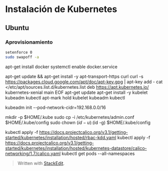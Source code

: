 # Instalación de Kubernetes
## Ubuntu
### Aprovisionamiento
  

```bash
setenforce 0
sudo swapoff -a
```


apt-get install docker
systemctl enable docker.service



apt-get update && apt-get install -y apt-transport-https curl
curl -s https://packages.cloud.google.com/apt/doc/apt-key.gpg | apt-key add -
cat <<EOF >/etc/apt/sources.list.d/kubernetes.list
deb https://apt.kubernetes.io/ kubernetes-xenial main
EOF
apt-get update
apt-get install -y kubelet kubeadm kubectl
apt-mark hold kubelet kubeadm kubectl


 kubeadm init --pod-network-cidr=192.168.0.0/16

 mkdir -p $HOME/.kube
 sudo cp -i /etc/kubernetes/admin.conf $HOME/.kube/config
 sudo chown $(id -u):$(id -g) $HOME/.kube/config

 kubectl apply -f https://docs.projectcalico.org/v3.1/getting-started/kubernetes/installation/hosted/rbac-kdd.yaml
 kubectl apply -f https://docs.projectcalico.org/v3.1/getting-started/kubernetes/installation/hosted/kubernetes-datastore/calico-networking/1.7/calico.yaml
 kubectl get pods --all-namespaces

> Written with [StackEdit](https://stackedit.io/).
<!--stackedit_data:
eyJoaXN0b3J5IjpbLTEzOTUxNDI0MTksNzMwOTk4MTE2XX0=
-->